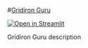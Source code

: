 #[Gridiron Guru](https://gridiron-guru.streamlit.app/)

[![Open in Streamlit](https://static.streamlit.io/badges/streamlit_badge_black_white.svg)](https://gridiron-guru.streamlit.app/)

Gridiron Guru description
